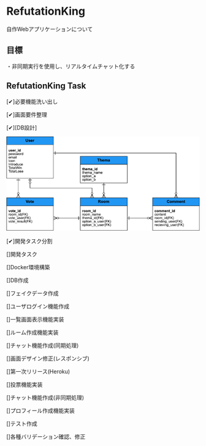 # RefutationKing
自作Webアプリケーションについて

## 目標
・非同期実行を使用し、リアルタイムチャット化する

## RefutationKing Task
[✔︎]必要機能洗い出し

[✔︎]画面要件整理

[✔︎][DB設計]

![./doc/Entity%20Relationship%20Diagram.png](./doc/Entity%20Relationship%20Diagram.png)

[✔︎]開発タスク分割

[]開発タスク

  []Docker環境構築

  []DB作成
  
  []フェイクデータ作成
  
  []ユーザログイン機能作成
  
  []一覧画面表示機能実装
  
  []ルーム作成機能実装
  
  []チャット機能作成(同期処理)
  
  []画面デザイン修正(レスポンシブ)
  
  []第一次リリース(Heroku)
  
  []投票機能実装
  
  []チャット機能作成(非同期処理)
  
  []プロフィール作成機能実装
  
  []テスト作成
  
  []各種バリデーション確認、修正

